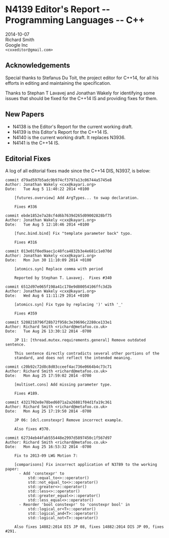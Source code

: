 # N4139 Editor's Report -- Programming Languages -- C++

2014-10-07  
Richard Smith  
Google Inc  
`<cxxeditor@gmail.com>`

## Acknowledgements

Special thanks to Stefanus Du Toit, the project editor for C++14, for all
his efforts in editing and maintaining the specification.

Thanks to Stephan T Lavavej and Jonathan Wakely for identifying some issues
that should be fixed for the C++14 IS and providing fixes for them.

## New Papers

 * N4138 is the Editor's Report for the current working draft.
 * N4139 is this Editor's Report for the C++14 IS.
 * N4140 is the current working draft. It replaces N3936.
 * N4141 is the C++14 IS.

## Editorial Fixes

A log of all editorial fixes made since the C++14 DIS, N3937, is below:

    commit d79ad597b5adc9b974cf3797a13c06744a5745e8
    Author: Jonathan Wakely <cxx@kayari.org>
    Date:   Tue Aug 5 11:40:22 2014 +0100
    
        [futures.overview] Add ArgTypes... to swap declaration.
        
        Fixes #336
    
    commit ebde1852e7a28cf4d6b7639d265d09002828bf75
    Author: Jonathan Wakely <cxx@kayari.org>
    Date:   Tue Aug 5 12:10:46 2014 +0100
    
        [func.bind.bind] Fix "template parameter back" typo.
        
        Fixes #316
    
    commit 013e01f0ed9aec1c48fca4832b3e4e681c1e070d
    Author: Jonathan Wakely <cxx@kayari.org>
    Date:   Mon Jun 30 11:10:09 2014 +0100
    
        [atomics.syn] Replace comma with period
        
        Reported by Stephan T. Lavavej.  Fixes #340
    
    commit 6512d97e065f198a41c178e9d80054106ffc3d2b
    Author: Jonathan Wakely <cxx@kayari.org>
    Date:   Wed Aug 6 11:11:29 2014 +0100
    
        [atomics.syn] Fix typo by replacing ')' with '_'
        
        Fixes #359
    
    commit 5208210796f28b72f958c3e39696c2280ce133e1
    Author: Richard Smith <richard@metafoo.co.uk>
    Date:   Tue Aug 26 13:30:12 2014 -0700
    
        JP 11: [thread.mutex.requirements.general] Remove outdated sentence.
        
        This sentence directly contradicts several other portions of the
        standard, and does not reflect the intended meaning.
    
    commit c20b92c72d8c8d03cceef4ac736e0664b4c73c71
    Author: Richard Smith <richard@metafoo.co.uk>
    Date:   Mon Aug 25 17:59:02 2014 -0700
    
        [multiset.cons] Add missing parameter type.
        
        Fixes #189.
    
    commit 4321702e8e78bed6071a2a26881f04d1fa19c361
    Author: Richard Smith <richard@metafoo.co.uk>
    Date:   Mon Aug 25 17:19:50 2014 -0700
    
        JP 06: [dcl.constexpr] Remove incorrect example.
        
        Also fixes #370.
    
    commit 62734eb44fab555448e2997d5897450c1f567d97
    Author: Richard Smith <richard@metafoo.co.uk>
    Date:   Mon Aug 25 16:53:32 2014 -0700
    
        Fix to 2013-09 LWG Motion 7:
        
        [comparisons] Fix incorrect application of N3789 to the working paper:
          - Add 'constexpr' to
              std::equal_to<>::operator()
              std::not_equal_to<>::operator()
              std::greater<>::operator()
              std::less<>::operator()
              std::greater_equal<>::operator()
              std::less_equal<>::operator()
          - Reorder 'bool constexpr' to 'constexpr bool' in
              std::logical_or<T>::operator()
              std::logical_and<T>::operator()
              std::logical_not<T>::operator()
        
        Also fixes 14882:2014 DIS JP 08, fixes 14882:2014 DIS JP 09, fixes #291.
